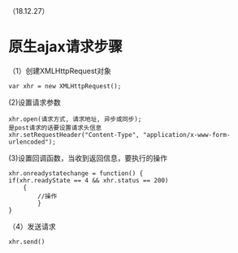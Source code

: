 （18.12.27）
# 原生ajax请求步骤

（1）创建XMLHttpRequest对象

	var xhr = new XMLHttpRequest();
(2)设置请求参数

	xhr.open(请求方式, 请求地址, 异步或同步);
	是post请求的话要设置请求头信息
	xhr.setRequestHeader("Content-Type", "application/x-www-form-urlencoded");

(3)设置回调函数，当收到返回信息，要执行的操作

	xhr.onreadystatechange = function() {
	if(xhr.readyState == 4 && xhr.status == 200)
		{
			//操作
			}
	}

（4）发送请求
	
	xhr.send()